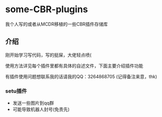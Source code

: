 # some-CBR-plugins
我个人写的或者从MCDR移植的一些CBR插件存储库

## 介绍
刚开始学习写代码，写的挺屎，大佬轻点喷(

使用方法详见每个插件里都有具体的自述文件，下面主要介绍插件功能

有插件使用问题想联系我的话请我的QQ：3264868705 (记得备注来意，thk)

### setu插件
- 发送一些图片到qq群
- 可能导致机器人封号(免责先)
